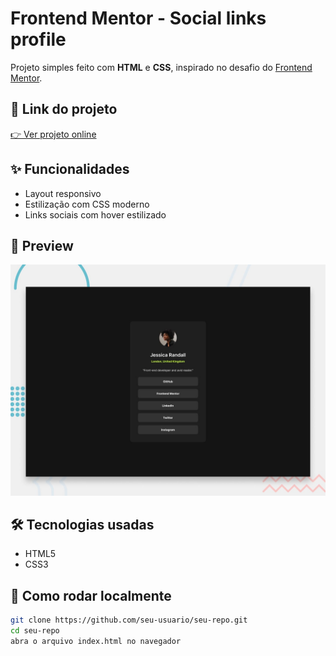 # Frontend Mentor - Social links profile

Projeto simples feito com **HTML** e **CSS**, inspirado no desafio do [Frontend Mentor](https://www.frontendmentor.io/).

## 🔗 Link do projeto
[👉 Ver projeto online](https://seulink.vercel.app)

## ✨ Funcionalidades

- Layout responsivo
- Estilização com CSS moderno
- Links sociais com hover estilizado

## 📸 Preview

![preview do projeto](./preview.jpg)

## 🛠️ Tecnologias usadas

- HTML5
- CSS3

## 🚀 Como rodar localmente

```bash
git clone https://github.com/seu-usuario/seu-repo.git
cd seu-repo
abra o arquivo index.html no navegador
```